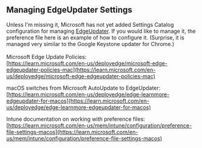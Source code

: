 ## Managing EdgeUpdater Settings

Unless I'm missing it, Microsoft has not yet added Settings Catalog configuration for managing [EdgeUpdater](https://learn.microsoft.com/en-us/deployedge/microsoft-edge-edgeupdater-policies-mac). If you would like to manage it, the preference file here is an example of how to configure it. (Surprise, it is managed very similar to the Google Keystone updater for Chrome.)  
    
Microsoft Edge Update Policies:  
[https://learn.microsoft.com/en-us/deployedge/microsoft-edge-edgeupdater-policies-mac](https://learn.microsoft.com/en-us/deployedge/microsoft-edge-edgeupdater-policies-mac)

macOS switches from Microsoft AutoUpdate to EdgeUpdater:  
[https://learn.microsoft.com/en-us/deployedge/edge-learnmore-edgeupdater-for-macos](https://learn.microsoft.com/en-us/deployedge/edge-learnmore-edgeupdater-for-macos)

Intune documentation on working with preference files:  
[https://learn.microsoft.com/en-us/mem/intune/configuration/preference-file-settings-macos](https://learn.microsoft.com/en-us/mem/intune/configuration/preference-file-settings-macos)

